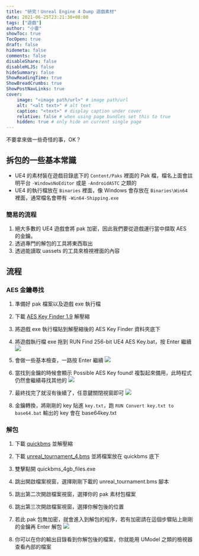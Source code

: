 ```yaml
---
title: "研究！Unreal Engine 4 Dump 遊戲素材"
date: 2021-06-25T23:21:30+08:00
tags: ["遊戲"]
author: "小雷"
showToc: true
TocOpen: true
draft: false
hidemeta: false
comments: false
disableShare: false
disableHLJS: false
hideSummary: false
ShowReadingTime: true
ShowBreadCrumbs: true
ShowPostNavLinks: true
cover:
    image: "<image path/url>" # image path/url
    alt: "<alt text>" # alt text
    caption: "<text>" # display caption under cover
    relative: false # when using page bundles set this to true
    hidden: true # only hide on current single page
---
```


不要拿來做一些奇怪的事，OK？

## 拆包的一些基本常識

- UE4 的素材裝在遊戲目錄底下的 `Content/Paks` 裡面的 Pak 檔，檔名上面會註明平台 `-WindowsNoEditor` 或是 `-AndroidASTC` 之類的
- UE4 的執行檔放在 `Binaries` 裡面，像 Windows 會存放在 `Binaries\Win64` 裡面，通常檔名會帶有 `-Win64-Shipping.exe` 

### 簡易的流程

1. 絕大多數的 UE4 遊戲會將 pak 加密，因此我們要從遊戲運行當中擷取 AES 的金鑰。
2. 透過專門的解包的工具將東西取出
3. 透過能讀取 uassets 的工具來檢視裡面的內容

## 流程

### AES 金鑰尋找

1. 準備好 pak 檔案以及遊戲 exe 執行檔
2. 下載 [AES Key Finder 1.9](https://zenhax.com/viewtopic.php?t=9407&start=20) 解壓縮
3. 將遊戲 exe 執行檔貼到解壓縮後的 AES Key Finder 資料夾底下
4. 將遊戲執行檔 exe 拖到 RUN Find 256-bit UE4 AES Key.bat，按 Enter 繼續![](https://i.imgur.com/hqVOyub.jpg)

5. 會做一些基本檢查，一路按  Enter 繼續
   ![](https://i.imgur.com/7olynqd.jpg)

6. 當找到金鑰的時候會顯示 Possible AES Key found! 複製起來備用，此時程式仍然會繼續尋找其他的
   ![](https://i.imgur.com/MOp9ber.jpg)

7. 最終找完了就沒有後續了，任意鍵關閉視窗即可
   ![](https://i.imgur.com/H4N7cIj.jpg)
8. 金鑰轉換，將剛剛的 key 貼進 `key.txt`，跑 `RUN Convert key.txt to base64.bat` 輸出的 key 會在 base64key.txt

### 解包

1. 下載 [quickbms](http://aluigi.altervista.org/papers/quickbms.zip) 並解壓縮
2. 下載 [unreal_tournament_4.bms](https://zenhax.com/viewtopic.php?f=9&t=1005) 並將檔案放在 quickbms 底下
3. 雙擊點開 quickbms_4gb_files.exe
4. 跳出開啟檔案視窗，選擇剛剛下載的 unreal_tournament.bms 腳本
5. 跳出第二次開啟檔案視窗，選擇你的 pak 素材包檔案
6. 跳出第三次開啟檔案視窗，選擇你解包後的位置
7. 若此 pak 包無加密，就會進入到解包的程序，若有加密請在這個步驟貼上剛剛的金鑰再 Enter 解包
   ![](https://i.imgur.com/6T4gTrO.png)

8. 你可以在你的輸出目錄看到你解包後的檔案，你就能用 UModel 之類的檢視器查看內部的檔案
